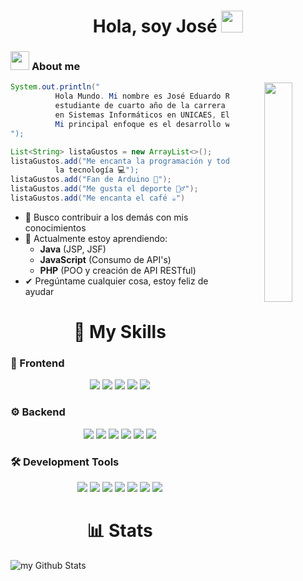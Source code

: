 <h1 align="center">Hola, soy José <img src="https://media.giphy.com/media/hvRJCLFzcasrR4ia7z/giphy.gif" width="35"></h1>

### <img src="https://media.giphy.com/media/ObNTw8Uzwy6KQ/giphy.gif" width="30px">&nbsp;**About me**

<center><img align="right" src="https://i.gifer.com/W3sT.gif" width="30%"></center>

```java
System.out.println("
          Hola Mundo. Mi nombre es José Eduardo Ramos. Soy
          estudiante de cuarto año de la carrera de Ingeniería
          en Sistemas Informáticos en UNICAES, El Salvador.
          Mi principal enfoque es el desarrollo web.
");
```

```java
List<String> listaGustos = new ArrayList<>();
listaGustos.add("Me encanta la programación y todo lo relacionado a
          la tecnología 💻");
listaGustos.add("Fan de Arduino 🤖");
listaGustos.add("Me gusta el deporte 🏋️‍♂️");
listaGustos.add("Me encanta el café ☕")
```

- 👯 Busco contribuir a los demás con mis conocimientos
- 🌱 Actualmente estoy aprendiendo:
  - **Java** (JSP, JSF)
  - **JavaScript** (Consumo de API's)
  - **PHP** (POO y creación de API RESTful)
- ✔ Pregúntame cualquier cosa, estoy feliz de ayudar<br>

<h1 align="center">🚀 My Skills</h1>

### 🎨 Frontend

<div align="center">
  <img src="https://img.shields.io/badge/html5-%23E34F26.svg?style=for-the-badge&logo=html5&logoColor=white" />
  <img src="https://img.shields.io/badge/css3-%231572B6.svg?style=for-the-badge&logo=css3&logoColor=white" />
  <img src="https://img.shields.io/badge/bootstrap-%238511FA.svg?style=for-the-badge&logo=bootstrap&logoColor=white" />
  <img src="https://img.shields.io/badge/javascript-%23323330.svg?style=for-the-badge&logo=javascript&logoColor=%23F7DF1E" />
  <img src="https://img.shields.io/badge/astro-%232C2052.svg?style=for-the-badge&logo=astro&logoColor=white" />
</div>

### ⚙️ Backend

<div align="center">
  <img src="https://img.shields.io/badge/spring-%236DB33F.svg?style=for-the-badge&logo=spring&logoColor=white" />
  <img src="https://img.shields.io/badge/java-%23ED8B00.svg?style=for-the-badge&logo=openjdk&logoColor=white" />
  <img src="https://img.shields.io/badge/php-%23777BB4.svg?style=for-the-badge&logo=php&logoColor=white" />
  <img src="https://img.shields.io/badge/python-3670A0?style=for-the-badge&logo=python&logoColor=ffdd54" />
  <img src="https://img.shields.io/badge/Oracle-F80000?style=for-the-badge&logo=oracle&logoColor=white" />
  <img src="https://img.shields.io/badge/mysql-4479A1.svg?style=for-the-badge&logo=mysql&logoColor=white" />
</div>

### 🛠 Development Tools

<div align="center">
  <img src="https://img.shields.io/badge/NetBeansIDE-1B6AC6.svg?style=for-the-badge&logo=apache-netbeans-ide&logoColor=white" />
  <img src="https://img.shields.io/badge/Visual%20Studio%20Code-0078d7.svg?style=for-the-badge&logo=visual-studio-code&logoColor=white" />
  <img src="https://img.shields.io/badge/git-%23F05033.svg?style=for-the-badge&logo=git&logoColor=white" />
  <img src="https://img.shields.io/badge/github-%23121011.svg?style=for-the-badge&logo=github&logoColor=white" />
  <img src="https://img.shields.io/badge/Postman-FF6C37?style=for-the-badge&logo=postman&logoColor=white" />
  <img src="https://img.shields.io/badge/Debian-D70A53?style=for-the-badge&logo=debian&logoColor=white" />
  <img src="https://img.shields.io/badge/Windows-0078D6?style=for-the-badge&logo=windows&logoColor=white" />
</div>

<h1 align="center">📊 Stats</h1>

<img align="center" src="https://github-readme-stats.vercel.app/api?username=JoseDev155&include_all_commits=true&count_private=true&show_icons=true&line_height=20&title_color=2B5BBD&icon_color=1124BB&text_color=A1A1A1&bg_color=0,000000,130F40" alt="my Github Stats" />

<!--
**JoseDev155/JoseDev155** is a ✨ _special_ ✨ repository because its `README.md` (this file) appears on your GitHub profile.

Here are some ideas to get you started:

- 🔭 I’m currently working on ...
- 🌱 I’m currently learning ...
- 👯 I’m looking to collaborate on ...
- 🤔 I’m looking for help with ...
- 💬 Ask me about ...
- 📫 How to reach me: ...
- 😄 Pronouns: ...
- ⚡ Fun fact: ...
-->

